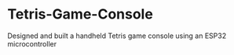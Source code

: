 # Tetris-Game-Console
Designed and built a handheld Tetris game console using an ESP32 microcontroller
